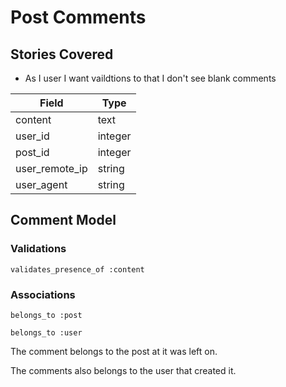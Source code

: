 # Post Comments

## Stories Covered
* As I user I want vaildtions to that I don't see blank comments

| Field                   | Type       |
|-------------------------|------------|
| content				  | text 	   |
| user_id 				  | integer    |
| post_id	 			  | integer	   |
| user_remote_ip		  | string     |
| user_agent			  | string     |


## Comment Model

### Validations

	validates_presence_of :content

### Associations

	belongs_to :post

	belongs_to :user

The comment belongs to the post at it was left on. 

The comments also belongs to the user that created it.


